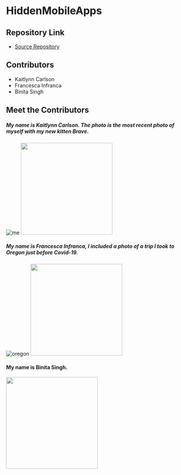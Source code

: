 # HiddenMobileApps

## Repository Link

- [Source Repository](https://github.com/francescainfranca/HiddenMobileApps)

## Contributors
- Kaitlynn Carlson
- Francesca Infranca
- Binita Singh

## Meet the Contributors
##### My name is Kaitlynn Carlson. The photo is the most recent photo of myself with my new kitten Brave.
![me](https://user-images.githubusercontent.com/54418804/95148267-86784200-0748-11eb-9b78-111574224372.jpg)
<img src="https://user-images.githubusercontent.com/54418804/95148267-86784200-0748-11eb-9b78-111574224372.jpg" width="250">

##### My name is Francesca Infranca, I included a photo of a trip I took to Oregon just before Covid-19.
![oregon](https://user-images.githubusercontent.com/54380721/95278409-bb05ff80-0815-11eb-87fc-75ac887c1050.jpg)
<img src="https://user-images.githubusercontent.com/54380721/95278409-bb05ff80-0815-11eb-87fc-75ac887c1050.jpg" width="250">

#### My name is Binita Singh.

<img src="https://github.com/francescainfranca/HiddenMobileApps/blob/main/images/IMG_20191215_151444_360.jpg" width="250">


